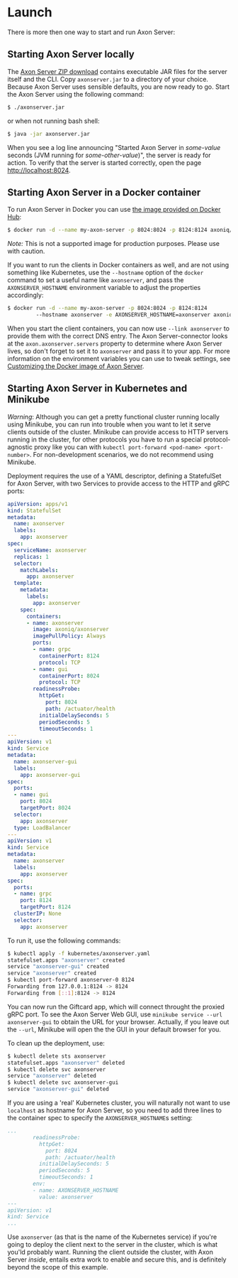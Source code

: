 # Launch

There is more then one way to start and run Axon Server:

## Starting Axon Server locally

The [Axon Server ZIP download](https://download.axoniq.io/axonserver/AxonServer.zip) contains executable JAR files for the server itself and the CLI. Copy `axonserver.jar` to a directory of your choice. Because Axon Server uses sensible defaults, you are now ready to go. Start the Axon Server using the following command:

```bash
$ ./axonserver.jar
```

or when not running bash shell:

```bash
$ java -jar axonserver.jar
```

When you see a log line announcing "Started Axon Server in _some-value_ seconds \(JVM running for _some-other-value_\)", the server is ready for action. To verify that the server is started correctly, open the page [http://localhost:8024](http://localhost:8024).

## Starting Axon Server in a Docker container

To run Axon Server in Docker you can use [the image provided on Docker Hub](https://hub.docker.com/r/axoniq/axonserver/):

```bash
$ docker run -d --name my-axon-server -p 8024:8024 -p 8124:8124 axoniq/axonserver
```

_Note:_ This is not a supported image for production purposes. Please use with caution.

If you want to run the clients in Docker containers as well, and are not using something like Kubernetes, use the `--hostname` option of the `docker` command to set a useful name like `axonserver`, and pass the `AXONSERVER_HOSTNAME` environment variable to adjust the properties accordingly:

```bash
$ docker run -d --name my-axon-server -p 8024:8024 -p 8124:8124 
         --hostname axonserver -e AXONSERVER_HOSTNAME=axonserver axoniq/axonserver
```

When you start the client containers, you can now use `--link axonserver` to provide them with the correct DNS entry. The Axon Server-connector looks at the `axon.axonserver.servers` property to determine where Axon Server lives, so don't forget to set it to `axonserver` and pass it to your app. For more information on the environment variables you can use to tweak settings, see [Customizing the Docker image of Axon Server](../2.2-setup/properties.md#customizing-the-docker-image-of-axon-server).

## Starting Axon Server in Kubernetes and Minikube

_Warning_: Although you can get a pretty functional cluster running locally using Minikube, you can run into trouble when you want to let it serve clients outside of the cluster. Minikube can provide access to HTTP servers running in the cluster, for other protocols you have to run a special protocol-agnostic proxy like you can with `kubectl port-forward <pod-name> <port-number>`. For non-development scenarios, we do not recommend using Minikube.

Deployment requires the use of a YAML descriptor, defining a StatefulSet for Axon Server, with two Services to provide access to the HTTP and gRPC ports:

```yaml
apiVersion: apps/v1
kind: StatefulSet
metadata:
  name: axonserver
  labels:
    app: axonserver
spec:
  serviceName: axonserver
  replicas: 1
  selector:
    matchLabels:
      app: axonserver
  template:
    metadata:
      labels:
        app: axonserver
    spec:
      containers:
      - name: axonserver
        image: axoniq/axonserver
        imagePullPolicy: Always
        ports:
        - name: grpc
          containerPort: 8124
          protocol: TCP
        - name: gui
          containerPort: 8024
          protocol: TCP
        readinessProbe:
          httpGet:
            port: 8024
            path: /actuator/health
          initialDelaySeconds: 5
          periodSeconds: 5
          timeoutSeconds: 1
---
apiVersion: v1
kind: Service
metadata:
  name: axonserver-gui
  labels:
    app: axonserver-gui
spec:
  ports:
  - name: gui
    port: 8024
    targetPort: 8024
  selector:
    app: axonserver
  type: LoadBalancer
---
apiVersion: v1
kind: Service
metadata:
  name: axonserver
  labels:
    app: axonserver
spec:
  ports:
  - name: grpc
    port: 8124
    targetPort: 8124
  clusterIP: None
  selector:
    app: axonserver
```

To run it, use the following commands:

```bash
$ kubectl apply -f kubernetes/axonserver.yaml
statefulset.apps "axonserver" created
service "axonserver-gui" created
service "axonserver" created
$ kubectl port-forward axonserver-0 8124
Forwarding from 127.0.0.1:8124 -> 8124
Forwarding from [::1]:8124 -> 8124
```

You can now run the Giftcard app, which will connect throught the proxied gRPC port. To see the Axon Server Web GUI, use `minikube service --url axonserver-gui` to obtain the URL for your browser. Actually, if you leave out the `--url`, Minikube will open the the GUI in your default browser for you.

To clean up the deployment, use:

```bash
$ kubectl delete sts axonserver
statefulset.apps "axonserver" deleted
$ kubectl delete svc axonserver
service "axonserver" deleted
$ kubectl delete svc axonserver-gui
service "axonserver-gui" deleted
```

If you are using a 'real' Kubernetes cluster, you will naturally not want to use `localhost` as hostname for Axon Server, so you need to add three lines to the container spec to specify the `AXONSERVER_HOSTNAME`s setting:

```yaml
...
        readinessProbe:
          httpGet:
            port: 8024
            path: /actuator/health
          initialDelaySeconds: 5
          periodSeconds: 5
          timeoutSeconds: 1
        env:
        - name: AXONSERVER_HOSTNAME
          value: axonserver
---
apiVersion: v1
kind: Service
...
```

Use `axonserver` \(as that is the name of the Kubernetes service\) if you're going to deploy the client next to the server in the cluster, which is what you'ld probably want. Running the client outside the cluster, with Axon Server _inside_, entails extra work to enable and secure this, and is definitely beyond the scope of this example.
